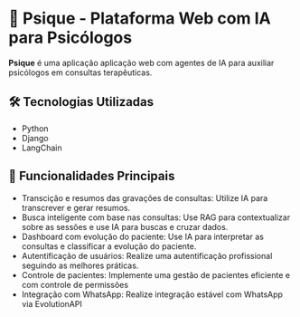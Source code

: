 # 🧠 Psique - Plataforma Web com IA para Psicólogos

**Psique** é uma aplicação aplicação web com agentes de IA para auxiliar psicólogos em consultas terapêuticas.

## 🛠️ Tecnologias Utilizadas
- Python
- Django
- LangChain

## 🚀 Funcionalidades Principais

- Transcição e resumos das gravações de consultas: Utilize IA para transcrever e gerar resumos.
- Busca inteligente com base nas consultas: Use RAG para contextualizar sobre as sessões e use IA para buscas e cruzar dados.
- Dashboard com evolução do paciente: Use IA para interpretar as consultas e classificar a evolução do paciente.
- Autentificação de usuários: Realize uma autentificação profissional seguindo as melhores práticas.
- Controle de pacientes: Implemente uma gestão de pacientes eficiente e com controle de permissões
- Integração com WhatsApp: Realize integração estável com WhatsApp via EvolutionAPI
